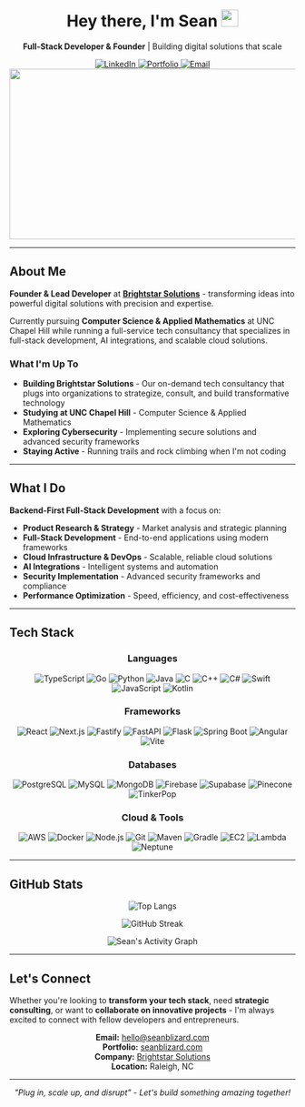 <div align="center">
  <h1>
    Hey there, I'm Sean
    <img src="https://media.giphy.com/media/hvRJCLFzcasrR4ia7z/giphy.gif" width="30px"/>
  </h1>
  
  <p><strong>Full-Stack Developer & Founder</strong> | Building digital solutions that scale</p>
  
  <div id="badges">
    <a href="https://www.linkedin.com/in/sean-blizard/">
      <img src="https://img.shields.io/badge/LinkedIn-0077B5?style=for-the-badge&logo=linkedin&logoColor=white" alt="LinkedIn"/>
    </a>
    <a href="https://seanblizard.com">
      <img src="https://img.shields.io/badge/Portfolio-FF5722?style=for-the-badge&logo=todoist&logoColor=white" alt="Portfolio"/>
    </a>
    <a href="mailto:hello@seanblizard.com">
      <img src="https://img.shields.io/badge/Email-D14836?style=for-the-badge&logo=gmail&logoColor=white" alt="Email"/>
    </a>
  </div>
  
  <img src="https://miro.medium.com/v2/resize:fit:4800/format:webp/1*IPZto_chtq-97A2J7gKjLA.gif" width="1000" height="300"/>
</div>

---

## About Me

**Founder & Lead Developer** at [**Brightstar Solutions**](https://buildwithbrightstar.com) - transforming ideas into powerful digital solutions with precision and expertise.

Currently pursuing **Computer Science & Applied Mathematics** at UNC Chapel Hill while running a full-service tech consultancy that specializes in full-stack development, AI integrations, and scalable cloud solutions.

### What I'm Up To
- **Building Brightstar Solutions** - Our on-demand tech consultancy that plugs into organizations to strategize, consult, and build transformative technology
- **Studying at UNC Chapel Hill** - Computer Science & Applied Mathematics
- **Exploring Cybersecurity** - Implementing secure solutions and advanced security frameworks
- **Staying Active** - Running trails and rock climbing when I'm not coding

---

## What I Do

**Backend-First Full-Stack Development** with a focus on:
- **Product Research & Strategy** - Market analysis and strategic planning
- **Full-Stack Development** - End-to-end applications using modern frameworks
- **Cloud Infrastructure & DevOps** - Scalable, reliable cloud solutions
- **AI Integrations** - Intelligent systems and automation
- **Security Implementation** - Advanced security frameworks and compliance
- **Performance Optimization** - Speed, efficiency, and cost-effectiveness

---

## Tech Stack

<div align="center">

### Languages
![TypeScript](https://img.shields.io/badge/TypeScript-3178C6?style=for-the-badge&logo=typescript&logoColor=white)
![Go](https://img.shields.io/badge/Go-00ADD8?style=for-the-badge&logo=go&logoColor=white)
![Python](https://img.shields.io/badge/Python-3776AB?style=for-the-badge&logo=python&logoColor=white)
![Java](https://img.shields.io/badge/Java-ED8B00?style=for-the-badge&logo=openjdk&logoColor=white)
![C](https://img.shields.io/badge/C-00599C?style=for-the-badge&logo=c&logoColor=white)
![C++](https://img.shields.io/badge/C++-00599C?style=for-the-badge&logo=cplusplus&logoColor=white)
![C#](https://img.shields.io/badge/C%23-239120?style=for-the-badge&logo=csharp&logoColor=white)
![Swift](https://img.shields.io/badge/Swift-FA7343?style=for-the-badge&logo=swift&logoColor=white)
![JavaScript](https://img.shields.io/badge/JavaScript-F7DF1E?style=for-the-badge&logo=javascript&logoColor=black)
![Kotlin](https://img.shields.io/badge/Kotlin-0095D5?style=for-the-badge&logo=kotlin&logoColor=white)

### Frameworks
![React](https://img.shields.io/badge/React-20232A?style=for-the-badge&logo=react&logoColor=61DAFB)
![Next.js](https://img.shields.io/badge/Next.js-000000?style=for-the-badge&logo=next.js&logoColor=white)
![Fastify](https://img.shields.io/badge/Fastify-000000?style=for-the-badge&logo=fastify&logoColor=white)
![FastAPI](https://img.shields.io/badge/FastAPI-005571?style=for-the-badge&logo=fastapi)
![Flask](https://img.shields.io/badge/Flask-000000?style=for-the-badge&logo=flask&logoColor=white)
![Spring Boot](https://img.shields.io/badge/Spring_Boot-6DB33F?style=for-the-badge&logo=spring-boot&logoColor=white)
![Angular](https://img.shields.io/badge/Angular-DD0031?style=for-the-badge&logo=angular&logoColor=white)
![Vite](https://img.shields.io/badge/Vite-646CFF?style=for-the-badge&logo=vite&logoColor=white)

### Databases
![PostgreSQL](https://img.shields.io/badge/PostgreSQL-316192?style=for-the-badge&logo=postgresql&logoColor=white)
![MySQL](https://img.shields.io/badge/MySQL-00000F?style=for-the-badge&logo=mysql&logoColor=white)
![MongoDB](https://img.shields.io/badge/MongoDB-4EA94B?style=for-the-badge&logo=mongodb&logoColor=white)
![Firebase](https://img.shields.io/badge/Firebase-FFCA28?style=for-the-badge&logo=firebase&logoColor=black)
![Supabase](https://img.shields.io/badge/Supabase-3ECF8E?style=for-the-badge&logo=supabase&logoColor=white)
![Pinecone](https://img.shields.io/badge/Pinecone-000000?style=for-the-badge&logo=pinecone&logoColor=white)
![TinkerPop](https://img.shields.io/badge/TinkerPop-006699?style=for-the-badge&logo=apache&logoColor=white)

### Cloud & Tools
![AWS](https://img.shields.io/badge/AWS-232F3E?style=for-the-badge&logo=amazon-aws&logoColor=white)
![Docker](https://img.shields.io/badge/Docker-2496ED?style=for-the-badge&logo=docker&logoColor=white)
![Node.js](https://img.shields.io/badge/Node.js-43853D?style=for-the-badge&logo=node.js&logoColor=white)
![Git](https://img.shields.io/badge/Git-F05032?style=for-the-badge&logo=git&logoColor=white)
![Maven](https://img.shields.io/badge/Apache_Maven-C71A36?style=for-the-badge&logo=apachemaven&logoColor=white)
![Gradle](https://img.shields.io/badge/Gradle-02303A?style=for-the-badge&logo=Gradle&logoColor=white)
![EC2](https://img.shields.io/badge/AWS_EC2-FF9900?style=for-the-badge&logo=amazon-aws&logoColor=white)
![Lambda](https://img.shields.io/badge/AWS_Lambda-FF9900?style=for-the-badge&logo=awslambda&logoColor=white)
![Neptune](https://img.shields.io/badge/AWS_Neptune-232F3E?style=for-the-badge&logo=amazon-aws&logoColor=white)

</div>

---

## GitHub Stats

<div align="center">
  
  ![Top Langs](https://github-readme-stats.vercel.app/api/top-langs/?username=sblizard&layout=compact&theme=tokyonight&hide_border=true)
  
  ![GitHub Streak](https://github-readme-streak-stats.herokuapp.com?user=sblizard&theme=react-dark&hide_border=true)
  
  ![Sean's Activity Graph](https://github-readme-activity-graph.vercel.app/graph?username=sblizard&theme=react-dark&hide_border=true)
  
</div>

---

## Let's Connect

Whether you're looking to **transform your tech stack**, need **strategic consulting**, or want to **collaborate on innovative projects** - I'm always excited to connect with fellow developers and entrepreneurs.

<div align="center">
  
**Email:** [hello@seanblizard.com](mailto:hello@seanblizard.com)  
**Portfolio:** [seanblizard.com](https://seanblizard.com)  
**Company:** [Brightstar Solutions](https://buildwithbrightstar.com)  
**Location:** Raleigh, NC

</div>

---

<div align="center">
  <i>"Plug in, scale up, and disrupt" - Let's build something amazing together!</i>
</div>
